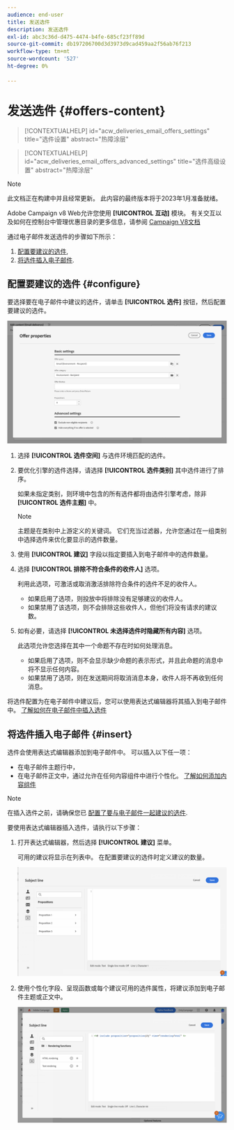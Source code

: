 ```yaml
---
audience: end-user
title: 发送选件
description: 发送选件
exl-id: abc3c36d-d475-4474-b4fe-685cf23ff89d
source-git-commit: db197206700d3d3973d9cad459aa2f56ab76f213
workflow-type: tm+mt
source-wordcount: '527'
ht-degree: 0%

---
```


# 发送选件 {#offers-content}

>[!CONTEXTUALHELP]
>id="acw_deliveries_email_offers_settings"
>title="选件设置"
>abstract="热障涂层"

>[!CONTEXTUALHELP]
>id="acw_deliveries_email_offers_advanced_settings"
>title="选件高级设置"
>abstract="热障涂层"

>[!NOTE]
>
>此文档正在构建中并且经常更新。 此内容的最终版本将于2023年1月准备就绪。

Adobe Campaign v8 Web允许您使用 **[!UICONTROL 互动]** 模块。 有关交互以及如何在控制台中管理优惠目录的更多信息，请参阅 [Campaign V8文档](https://experienceleague.adobe.com/docs/campaign/campaign-v8/offers/interaction.html)

通过电子邮件发送选件的步骤如下所示：

1. [配置要建议的选件](#configure),
1. [将选件插入电子邮件](#insert).

## 配置要建议的选件 {#configure}

要选择要在电子邮件中建议的选件，请单击 **[!UICONTROL 选件]** 按钮，然后配置要建议的选件。

![](assets/create-content-offers.png)

1. 选择 **[!UICONTROL 选件空间]** 与选件环境匹配的选件。

1. 要优化引擎的选件选择，请选择 **[!UICONTROL 选件类别]** 其中选件进行了排序。

   如果未指定类别，则环境中包含的所有选件都将由选件引擎考虑，除非 **[!UICONTROL 选件主题]** 中。

   >[!NOTE]
   >
   >主题是在类别中上游定义的关键词。 它们充当过滤器，允许您通过在一组类别中选择选件来优化要显示的选件数量。

1. 使用 **[!UICONTROL 建议]** 字段以指定要插入到电子邮件中的选件数量。

1. 选择 **[!UICONTROL 排除不符合条件的收件人]** 选项。

   利用此选项，可激活或取消激活排除符合条件的选件不足的收件人。

   * 如果启用了选项，则投放中将排除没有足够建议的收件人。
   * 如果禁用了该选项，则不会排除这些收件人，但他们将没有请求的建议数。

1. 如有必要，请选择 **[!UICONTROL 未选择选件时隐藏所有内容]** 选项。

   此选项允许您选择在其中一个命题不存在时如何处理消息。

   * 如果启用了选项，则不会显示缺少命题的表示形式，并且此命题的消息中将不显示任何内容。
   * 如果禁用了选项，则在发送期间将取消消息本身，收件人将不再收到任何消息。

将选件配置为在电子邮件中建议后，您可以使用表达式编辑器将其插入到电子邮件中。 [了解如何在电子邮件中插入选件](#insert)

## 将选件插入电子邮件 {#insert}

选件会使用表达式编辑器添加到电子邮件中。 可以插入以下任一项：

* 在电子邮件主题行中，
* 在电子邮件正文中，通过允许在任何内容组件中进行个性化。 [了解如何添加内容组件](content-components.md)

>[!NOTE]
>
>在插入选件之前，请确保您已 [配置了要与电子邮件一起建议的选件](#configure).

要使用表达式编辑器插入选件，请执行以下步骤：

1. 打开表达式编辑器，然后选择 **[!UICONTROL 建议]** 菜单。

   可用的建议将显示在列表中。 在配置要建议的选件时定义建议的数量。

   ![](assets/offer-insertion.png)

1. 使用个性化字段、呈现函数或每个建议可用的选件属性，将建议添加到电子邮件主题或正文中。

   ![](assets/offer-inserted.png)
